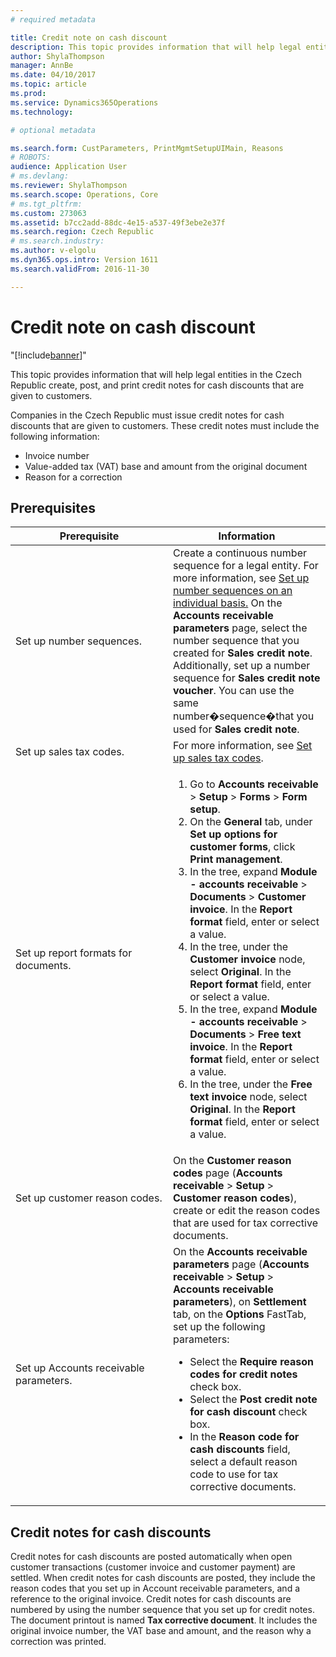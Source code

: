 ```yaml
---
# required metadata

title: Credit note on cash discount
description: This topic provides information that will help legal entities in the Czech Republic create, post, and print credit notes for cash discounts that are given to customers.
author: ShylaThompson
manager: AnnBe
ms.date: 04/10/2017
ms.topic: article
ms.prod: 
ms.service: Dynamics365Operations
ms.technology: 

# optional metadata

ms.search.form: CustParameters, PrintMgmtSetupUIMain, Reasons
# ROBOTS: 
audience: Application User
# ms.devlang: 
ms.reviewer: ShylaThompson
ms.search.scope: Operations, Core
# ms.tgt_pltfrm: 
ms.custom: 273063
ms.assetid: b7cc2add-88dc-4e15-a537-49f3ebe2e37f
ms.search.region: Czech Republic
# ms.search.industry: 
ms.author: v-elgolu
ms.dyn365.ops.intro: Version 1611
ms.search.validFrom: 2016-11-30

---
```


# Credit note on cash discount
"[!include[banner](../includes/banner.md)]"


This topic provides information that will help legal entities in the Czech Republic create, post, and print credit notes for cash discounts that are given to customers.

Companies in the Czech Republic must issue credit notes for cash discounts that are given to customers. These credit notes must include the following information:

-   Invoice number
-   Value-added tax (VAT) base and amount from the original document
-   Reason for a correction

## Prerequisites
<table>
<colgroup>
<col width="50%" />
<col width="50%" />
</colgroup>
<thead>
<tr class="header">
<th>Prerequisite</th>
<th>Information</th>
</tr>
</thead>
<tbody>
<tr class="odd">
<td>Set up number sequences.</td>
<td>Create a continuous number sequence for a legal entity. For more information, see <a href="http://ax.help.dynamics.com/en/wiki/set-up-number-sequences-on-an-individual-basis/">Set up number sequences on an individual basis.</a> On the <strong>Accounts receivable parameters</strong> page, select the number sequence that you created for <strong>Sales credit note</strong>. Additionally, set up a number sequence for <strong>Sales credit note voucher</strong>. You can use the same number�sequence�that you used for <strong>Sales credit note</strong>.</td>
</tr>
<tr class="even">
<td>Set up sales tax codes.</td>
<td>For more information, see <a href="http://ax.help.dynamics.com/en/wiki/set-up-sales-tax-codes/">Set up sales tax codes</a>.</td>
</tr>
<tr class="odd">
<td>Set up report formats for documents.</td>
<td><ol>
<li>Go to <strong>Accounts receivable</strong> &gt; <strong>Setup</strong> &gt; <strong>Forms</strong> &gt; <strong>Form setup</strong>.</li>
<li>On the <strong>General</strong> tab, under <strong>Set up options for customer forms</strong>, click <strong>Print management</strong>.</li>
<li>In the tree, expand <strong>Module - accounts receivable</strong> &gt; <strong>Documents</strong> &gt; <strong>Customer invoice</strong>. In the <strong>Report format</strong> field, enter or select a value.</li>
<li>In the tree, under the <strong>Customer invoice</strong> node, select <strong>Original</strong>. In the <strong>Report format</strong> field, enter or select a value.</li>
<li>In the tree, expand <strong>Module - accounts receivable</strong> &gt; <strong>Documents</strong> &gt; <strong>Free text invoice</strong>. In the <strong>Report format</strong> field, enter or select a value.</li>
<li>In the tree, under the <strong>Free text invoice</strong> node, select <strong>Original</strong>. In the <strong>Report format</strong> field, enter or select a value.</li>
</ol></td>
</tr>
<tr class="even">
<td>Set up customer reason codes.</td>
<td>On the <strong>Customer reason codes</strong> page (<strong>Accounts receivable</strong> &gt; <strong>Setup</strong> &gt; <strong>Customer reason codes</strong>), create or edit the reason codes that are used for tax corrective documents.</td>
</tr>
<tr class="odd">
<td>Set up Accounts receivable parameters.</td>
<td>On the <strong>Accounts receivable parameters</strong> page (<strong>Accounts receivable</strong> &gt; <strong>Setup</strong> &gt; <strong>Accounts receivable parameters</strong>), on <strong>Settlement</strong> tab, on the <strong>Options</strong> FastTab, set up the following parameters:
<ul>
<li>Select the <strong>Require reason codes for credit notes</strong> check box.</li>
<li>Select the <strong>Post credit note for cash discount</strong> check box.</li>
<li>In the <strong>Reason code for cash discounts</strong> field, select a default reason code to use for tax corrective documents.</li>
</ul></td>
</tr>
</tbody>
</table>

## Credit notes for cash discounts
Credit notes for cash discounts are posted automatically when open customer transactions (customer invoice and customer payment) are settled. When credit notes for cash discounts are posted, they include the reason codes that you set up in Account receivable parameters, and a reference to the original invoice. Credit notes for cash discounts are numbered by using the number sequence that you set up for credit notes. The document printout is named **Tax corrective document**. It includes the original invoice number, the VAT base and amount, and the reason why a correction was printed.


